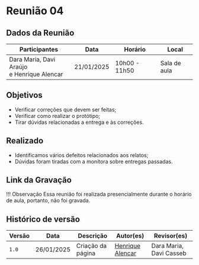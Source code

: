 # Reunião 04

## Dados da Reunião

|                  Participantes                  |    Data    |    Horário    |    Local     |
| ----------------------------------------------- | ---------- | ------------- | ------------ |
| Dara Maria, Davi Araújo <br> e Henrique Alencar | 21/01/2025 | 10h00 - 11h50 | Sala de aula |

## Objetivos 

* Verificar correções que devem ser feitas;
* Verificar como realizar o protótipo;
* Tirar dúvidas relacionadas a entrega e às correções.

## Realizado

* Identificamos vários defeitos relacionados aos relatos;
* Dúvidas foram tiradas com a monitora sobre entregas passadas.

## Link da Gravação

!!! Observação
    Essa reunião foi realizada presencialmente durante o horário de aula, portanto, não foi gravada.

## Histórico de versão

| Versão | Data       | Descrição                                | Autor(es)                                                                                       | Revisor(es)                                                                                                                                    |
| ------ | ---------- | ---------------------------------------- | ----------------------------------------------------------------------------------------------- | ---------------------------------------------------------------------------------------------------------------------------------------------- |
| `1.0`  | 26/01/2025 | Criação da página                     | [Henrique Alencar](https://github.com/henryqma) | Dara Maria, Davi Casseb |